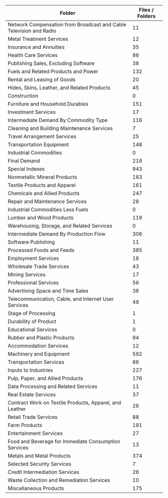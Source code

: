 | Folder                                                             |   Files / Folders |
|--------------------------------------------------------------------|-------------------|
| Network Compensation from Broadcast and Cable Television and Radio |                11 |
| Metal Treatment Services                                           |                12 |
| Insurance and Annuities                                            |                35 |
| Health Care Services                                               |                86 |
| Publishing Sales, Excluding Software                               |                38 |
| Fuels and Related Products and Power                               |               132 |
| Rental and Leasing of Goods                                        |                20 |
| Hides, Skins, Leather, and Related Products                        |                45 |
| Construction                                                       |                 0 |
| Furniture and Household Durables                                   |               151 |
| Investment Services                                                |                17 |
| Intermediate Demand By Commodity Type                              |               116 |
| Cleaning and Building Maintenance Services                         |                 7 |
| Travel Arrangement Services                                        |                25 |
| Transportation Equipment                                           |               148 |
| Industrial Commodities                                             |                 0 |
| Final Demand                                                       |               218 |
| Special Indexes                                                    |               943 |
| Nonmetallic Mineral Products                                       |               183 |
| Textile Products and Apparel                                       |               161 |
| Chemicals and Allied Products                                      |               247 |
| Repair and Maintenance Services                                    |                28 |
| Industrial Commodities Less Fuels                                  |                 0 |
| Lumber and Wood Products                                           |               119 |
| Warehousing, Storage, and Related Services                         |                 0 |
| Intermediate Demand By Production Flow                             |               306 |
| Software Publishing                                                |                11 |
| Processed Foods and Feeds                                          |               385 |
| Employment Services                                                |                18 |
| Wholesale Trade Services                                           |                43 |
| Mining Services                                                    |                17 |
| Professional Services                                              |                56 |
| Advertising Space and Time Sales                                   |                36 |
| Telecommunication, Cable, and Internet User Services               |                49 |
| Stage of Processing                                                |                 1 |
| Durability of Product                                              |                 1 |
| Educational Services                                               |                 0 |
| Rubber and Plastic Products                                        |                94 |
| Accommodation Services                                             |                12 |
| Machinery and Equipment                                            |               592 |
| Transportation Services                                            |                86 |
| Inputs to Industries                                               |               227 |
| Pulp, Paper, and Allied Products                                   |               176 |
| Data Processing and Related Services                               |                11 |
| Real Estate Services                                               |                37 |
| Contract Work on Textile Products, Apparel, and Leather            |                26 |
| Retail Trade Services                                              |                88 |
| Farm Products                                                      |               191 |
| Entertainment Services                                             |                27 |
| Food and Beverage for Immediate Consumption Services               |                13 |
| Metals and Metal Products                                          |               374 |
| Selected Security Services                                         |                 7 |
| Credit Intermediation Services                                     |                26 |
| Waste Collection and Remediation Services                          |                10 |
| Miscellaneous Products                                             |               175 |